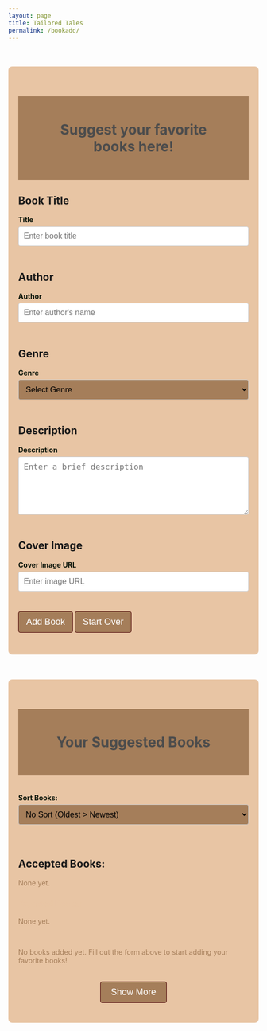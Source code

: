 ```yaml
---
layout: page
title: Tailored Tales
permalink: /bookadd/
---
```

<style>
    .container {
        max-width: 600px;
        margin: 50px auto;
        padding: 20px;
        background-color: #E8C5A4;
        border-radius: 8px;
    }
    

    h1 {
        background: #a57e5a;
        padding: 50px;
        font-size: 2em;
        text-align: center;
        color: #4C4C4C;
    }

    .container > h2 {
        margin: 20px 0 10px;
        font-size: 1.5em;
        color: #4C4C4C !important;
    }
    .container2 {
        max-width: 800px;
        margin: 50px auto;
        padding: 20px;
        background-color: #E8C5A4;
        border-radius: 8px;
    }
    .container2 > h2 {
        margin: 20px 0 10px;
        font-size: 1.5em;
        color: #4C4C4C !important;
    }

    h3 {
        color: #E8C5A4;

    }

    label {
        display: block;
        margin-bottom: 5px;
        font-weight: bold;
        color: black;
        color: #0d160b;
    }

    input, textarea, select {
        width: 100%;
        padding: 10px;
        margin-bottom: 20px;
        border: 1px solid #ccc;
        border-radius: 4px;
        font-size: 16px;
    }
    
    select {
        background-color: #a57e5a;

    }

    button {
        padding: 10px 15px;
        font-size: 18px;
        margin: 10px 0;
        color: white;
        background-color: #a57e5a;
        border-radius: 4px;
        cursor: pointer;
        border: 1px solid #500A0A;
    }

    button:hover {
        background-color: #500A0A;
        transition: 0.3s;
    }

    .start_over {
        margin-top: 20px;
        color: white;
        border: none;
        padding: 10px 15px;
        cursor: pointer;
        border-radius: 4px;
        border: 1px solid #500A0A;
    }

    .start_over:hover {
        background-color: #500A0A;
        transition: 0.3s;
    }

    /* Styling for Book List */
    #book-list-content {
        display: flex;
        flex-wrap: wrap;
        gap: 20px;
        justify-content: center;
    }

    .book {
        background-color: #a57e5a;
        padding: 15px;
        border: 1px solid #ccc;
        border-radius: 8px;
        max-width: 200px;
        box-shadow: 0 4px 8px rgba(0, 0, 0, 0.1);
        text-align: center;
        color: #faebd8;
    }

    .book h2 {
        color: #E8C5A4;
        font-size: 1.2em;
        margin-bottom: 10px;
    }

    .book p {
        color: #E8C5A4;
        margin: 5px 0;
        font-size: 0.9em;
    }

    .book img {
        max-width: 100px;
        height: auto;
        margin: 10px auto;
        display: block;
        border-radius: 4px;
    }

    .book-options {
        display: flex;
        flex-wrap: wrap;
        gap: 0.5em;
    }

    .book-options button {
        width: 45%;
        font-size: 11px;
    }


    /*expand button code*/
    #book-list-content.collapsed .book {
    display: none;
    }

    #book-list-content.collapsed .book:nth-child(-n+3) {
        display: block;
    }

    #book-list-content {
        overflow: hidden;
        transition: max-height 0.5s ease;
    }

    #book-list-content.collapsed {
        max-height: 680px; 
    }

    #toggle-books {
        display: block;
        margin: 20px auto;
        padding: 10px 20px;
        background-color: #a57e5a;
        color: white;
        border: 1px solid #500A0A;
        border-radius: 4px;
        cursor: pointer;
    }

    #toggle-books:hover {
        background-color: #500A0A;
        transition: 0.3s;
    }

    .admin-button {
    display: none;
    }
</style>

<div class="container">
<h1>Suggest your favorite books here!</h1>
<form id="book-form">
    <div>
        <h2>Book Title</h2>
        <label for="title">Title</label>
        <input type="text" id="title" name="title" placeholder="Enter book title" required>
        <h2>Author</h2>
        <label for="author">Author</label>
        <input type="text" id="author" name="author" placeholder="Enter author's name" required>
        <h2>Genre</h2>
        <label for="genre">Genre</label>
        <select id="genre" name="genre" required>
            <option value="">Select Genre</option>
            <option value="Classics">Classics</option>
            <option value="Fantasy">Fantasy</option>
            <option value="Nonfiction">Nonfiction</option>
            <option value="Historical Fiction">Historical Fiction</option>
            <option value="Suspense/Thriller">Suspense/Thriller</option>
            <option value="Romance">Romance</option>
            <option value="Dystopian">Dystopian</option>
            <option value="Mystery">Mystery</option>
        </select>
        <h2>Description</h2>
        <label for="description">Description</label>
        <textarea id="description" name="description" rows="5" placeholder="Enter a brief description" required></textarea>
        <h2>Cover Image</h2>
        <label for="cover_url">Cover Image URL</label>
        <input type="url" id="cover_url" name="cover_url" placeholder="Enter image URL" required>
        <button type="submit">Add Book</button>
        <button type="reset" class="start_over">Start Over</button>
    </div>
</form>
</div>

<div id="book-list" class="container2">
    <h1>Your Suggested Books</h1><br>
    <label for="sort-books">Sort Books:</label>
    <select id="sort-books">
        <option value="none">No Sort (Oldest > Newest)</option>
        <option value="alphabetical">Alphabetically</option>
    </select>
    <br><br>
    <div id="accepted-books-container">
    <h2>Accepted Books:</h2>
    <p id="accepted-books-list" style="color: #a57e5a;">None yet.</p></div>
    <div id="rejected-books-container">
    <h3>Rejected Books:</h3>
    <p id="rejected-books-list" style="color: #a57e5a;">None yet.</p></div><br>
    <div id="book-list-content" class="collapsed">
        <p style="color: #a57e5a">No books added yet. Fill out the form above to start adding your favorite books!</p>
    </div>
    <button id="toggle-books">Show More</button>
</div>


<script type="module">
    import { pythonURI, fetchOptions } from '{{ site.baseurl }}/assets/js/api/config.js';

    const toggleButton = document.getElementById('toggle-books');
    const bookList = document.getElementById('book-list-content');

    toggleButton.addEventListener('click', () => {
        bookList.classList.toggle('collapsed');
        bookList.classList.toggle('expanded');
        
        toggleButton.textContent = 
            bookList.classList.contains('collapsed') ? 'Show More' : 'Show Less';
    });


    document.getElementById('book-form').addEventListener('submit', async function(event) {
        event.preventDefault();

        const title = document.getElementById('title').value;
        const author = document.getElementById('author').value;
        const genre = document.getElementById('genre').value;
        const description = document.getElementById('description').value;
        const cover_url = document.getElementById('cover_url').value;

        const bookData = {
            title: title,
            author: author,
            genre: genre,
            description: description,
            cover_url: cover_url
        };
        
        try {
            const response = await fetch(`${pythonURI}/api/suggest`, {  // Use /api/suggest endpoint
                ...fetchOptions,
                method: 'POST',
                headers: {
                    'Content-Type': 'application/json'
                },
                body: JSON.stringify(bookData)
            });

            if (!response.ok) {
                throw new Error('Failed to add book to suggestions: ' + response.statusText);
            }

            const result = await response.json();
            console.log("Book added to suggestions successfully")
            alert('Book added successfully!');
            document.getElementById('book-form').reset();
            fetchBooks();  // Refresh book list
        } catch (error) {
            console.error('Error adding book to suggestions:', error);
            alert('Error adding book to suggestions: ' + error.message);
        }
    });

    async function fetchRandomBook() {
        try {
            const response = await fetch(`${pythonURI}/api/suggest/random`);  // Use /api/suggest/random for GET
            if (!response.ok) {
                throw new Error('Failed to fetch random book: ' + response.statusText);
            }
            const book = await response.json();
        } catch (error) {
            console.error('Error fetching random book:', error);
        }
    }

    fetchRandomBook();

    async function deleteBook(title) {
        if (confirm(`Are you sure you want to delete "${title}"?`)) {
            try {
                const response = await fetch(`${pythonURI}/api/suggest`, {
                    ...fetchOptions,
                    method: 'DELETE',
                    headers: {
                        'Content-Type': 'application/json'
                    },
                    body: JSON.stringify({ title }) // Pass title as an object
                });

                if (!response.ok) {
                    throw new Error('Failed to delete book: ' + response.statusText);
                }

                console.log("Book deleted successfully");
                alert('Book deleted successfully!');
                fetchBooks(); // Refresh the book list
            } catch (error) {
                console.error('Error deleting book:', error);
                alert('Error deleting book: ' + error.message);
            }
        } else {
            alert("Deletion canceled");
        }
    }

    async function updateBook(title) {
    const bookContainer = Array.from(document.querySelectorAll('.book'))
        .find(book => book.querySelector('h3').innerText === title);

    if (!bookContainer) {
        alert('Book not found for update.');
        return;
    }

    const currentTitle = bookContainer.querySelector('h3').innerText;
    const currentAuthor = bookContainer.querySelector('p:nth-child(2)').innerText.split(': ')[1];
    const descriptionElement = Array.from(bookContainer.querySelectorAll('p'))
        .find(p => p.innerText.startsWith('Description:'));
    const currentDescription = descriptionElement ? descriptionElement.innerText.replace('Description: ', '') : '';
    const currentGenre = bookContainer.dataset.genre || '';
    const currentCoverUrl = bookContainer.querySelector('img').src;

    // Replace static fields with editable inputs
    bookContainer.innerHTML = `
        <input type="text" id="edit-title" value="${currentTitle}" placeholder="Title">
        <input type="text" id="edit-author" value="${currentAuthor}" placeholder="Author">
        <select id="edit-genre">
            <option value="Classics" ${currentGenre === 'Classics' ? 'selected' : ''}>Classics</option>
            <option value="Fantasy" ${currentGenre === 'Fantasy' ? 'selected' : ''}>Fantasy</option>
            <option value="Nonfiction" ${currentGenre === 'Nonfiction' ? 'selected' : ''}>Nonfiction</option>
            <option value="Historical Fiction" ${currentGenre === 'Historical Fiction' ? 'selected' : ''}>Historical Fiction</option>
            <option value="Suspense/Thriller" ${currentGenre === 'Suspense/Thriller' ? 'selected' : ''}>Suspense/Thriller</option>
            <option value="Romance" ${currentGenre === 'Romance' ? 'selected' : ''}>Romance</option>
            <option value="Dystopian" ${currentGenre === 'Dystopian' ? 'selected' : ''}>Dystopian</option>
            <option value="Mystery" ${currentGenre === 'Mystery' ? 'selected' : ''}>Mystery</option>
        </select>
        <textarea id="edit-description" placeholder="Description">${currentDescription}</textarea>
        <input type="text" id="edit-cover-url" value="${currentCoverUrl}" placeholder="Cover URL">
        <button id="save-update">OK</button>
        <button id="cancel-update">Cancel</button>
    `;

    // Handle Cancel Button
    document.getElementById('cancel-update').addEventListener('click', () => {
        fetchBooks(); // Reload the book list to cancel editing
    });

    document.getElementById('save-update').addEventListener('click', async () => {
        const updatedTitle = document.getElementById('edit-title').value;
        const updatedAuthor = document.getElementById('edit-author').value;
        const updatedGenre = document.getElementById('edit-genre').value;
        const updatedDescription = document.getElementById('edit-description').value;
        const updatedCoverUrl = document.getElementById('edit-cover-url').value;

        const updatedBookData = {
            title: title,
            author: updatedAuthor,
            genre: updatedGenre,
            description: updatedDescription,
            cover_url: updatedCoverUrl
        };

        try {
            const response = await fetch(`${pythonURI}/api/suggest`, {
                ...fetchOptions,
                method: 'PUT',
                headers: {
                    'Content-Type': 'application/json'
                },
                body: JSON.stringify(updatedBookData)
            });

            if (!response.ok) {
                throw new Error('Failed to update book: ' + response.statusText);
            }

            console.log('Book updated successfully');
            alert('Book updated successfully!');
            fetchBooks(); // Refresh the book list
        } catch (error) {
            console.error('Error updating book:', error);
            alert('Error updating book: ' + error.message);
        }
    });
}
    
    let acceptedBooks = ""; // Variable to store accepted books list

    function updateAcceptedBooksList() {
        const acceptedBooksListElement = document.getElementById("accepted-books-list");
        acceptedBooksListElement.textContent = acceptedBooks.trim() ? acceptedBooks : "None yet.";
    }

    async function acceptBook(title) {
    const bookContainer = Array.from(document.querySelectorAll('.book'))
        .find(book => book.querySelector('h3').innerText === title);

    if (!bookContainer) {
        alert('Book not found for acceptance.');
        return;
    }

    const author = bookContainer.querySelector('p:nth-child(2)').innerText.split(': ')[1];
    const genre = bookContainer.querySelector('p:nth-child(3)').innerText.split(': ')[1];
    const description = bookContainer.querySelector('p:nth-child(4)').innerText.replace('Description: ', '');
    const cover_url = bookContainer.querySelector('img').src;

    const bookData = {
        title: title,
        author: author,
        genre: genre,
        description: description,
        cover_url: cover_url
    };

    try {
        const response = await fetch(`${pythonURI}/api/suggest/accept`, { 
            ...fetchOptions,
            method: 'POST',
            headers: {
                'Content-Type': 'application/json'
            },
            body: JSON.stringify(bookData)
        });

        const response2 = await fetch(`${pythonURI}/api/suggest`, {
            ...fetchOptions,
            method: 'DELETE',
            headers: {
                'Content-Type': 'application/json'
            },
            body: JSON.stringify({ title }) 
        });

        if (!response2.ok) {
            throw new Error('Failed to accept book: ' + response2.statusText);
        }

        acceptedBooks += (acceptedBooks ? ", " : "") + title;
        updateAcceptedBooksList(); // Update display
        
        console.log("Book accepted successfully");
        alert('Book accepted successfully!');
        console.log("Book removed from suggestions successfully");
        fetchBooks();  // Refresh book list
    } catch (error) {
        console.error('Error accepting book:', error);
        alert('Error accepting book: ' + error.message);
    }
}   

let rejectedBooks = ""; // Variable to store accepted books list

    function updateRejectedBooksList() {
        const rejectedBooksListElement = document.getElementById("rejected-books-list");
        rejectedBooksListElement.textContent = rejectedBooks.trim() ? rejectedBooks : "None yet.";
    }

async function rejectBook(title) {
    if (confirm(`Are you sure you want to reject "${title}"?`)) {
        try {
            const response = await fetch(`${pythonURI}/api/suggest`, {
                ...fetchOptions,
                method: 'DELETE',
                headers: {
                    'Content-Type': 'application/json'
                },
                body: JSON.stringify({ title }) // Pass title as an object
            });

            if (!response.ok) {
                throw new Error('Failed to reject book: ' + response.statusText);
            }

            console.log("Book rejected successfully");
            alert('Book rejected successfully!');
            rejectedBooks += (rejectedBooks ? ", " : "") + title;
            updateRejectedBooksList();
            fetchBooks();
        } catch (error) {
            console.error('Error rejecting book:', error);
            alert('Error rejecting book: ' + error.message);
        }
    } else {
        alert("Rejection canceled");
    }
}

document.getElementById('sort-books').addEventListener('change', fetchBooks);

    // create list at bottom
    async function fetchBooks() {
        try {
            const response = await fetch(new URL(`${pythonURI}/api/suggest/book`), fetchOptions); // Fetch all suggested books
            if (!response.ok) {
                throw new Error('Failed to fetch books: ' + response.statusText);
            }

        const books = await response.json();

        const sortOption = document.getElementById('sort-books').value;
        if (sortOption === "alphabetical") {
            books.sort((a, b) => a.title.localeCompare(b.title));
        }

        const bookList = document.getElementById('book-list-content');
        if (books.length === 0) {
            bookList.innerHTML = '<p style="color: #000000">No books added yet. Fill out the form above to start adding your favorite books!</p>';
            return;
        }

        // Render books
    bookList.innerHTML = books
    .map(
        book => `
        <div class="book">
            <h3>${book.title}</h3>
            <p><strong>Author:</strong> ${book.author}</p>
            <p><strong>Genre:</strong> ${book.genre}</p>
            <p><strong>Description:</strong> ${book.description}</p>
            <img src="${book.cover_url}" alt="Cover image of ${book.title}">
            <div class="book-options">
                <button class="updateButton" data-title="${book.title}">Update</button>
                <button class="deleteButton" data-title="${book.title}">Delete</button>
                <button class="acceptButton" data-title="${book.title}">Accept</button>
                <button class="rejectButton" data-title="${book.title}">Reject</button>
            </div>
        </div>
    `
    )
    .join('');
        
        document.querySelectorAll('.updateButton').forEach(button => {
            button.addEventListener('click', (event) => {
                const title = event.target.dataset.title; // Get the title from data attribute
                updateBook(title);
            });
        });
        document.querySelectorAll('.deleteButton').forEach(button => {
            button.addEventListener('click', (event) => {
                const title = event.target.dataset.title; 
                deleteBook(title);
            });
        });
        document.querySelectorAll('.acceptButton').forEach(button => {
            button.addEventListener('click', (event) => {
                const title = event.target.dataset.title; // Get the title from data attribute
                acceptBook(title);
            });
        });
        document.querySelectorAll('.rejectButton').forEach(button => {
            button.addEventListener('click', (event) => {
                const title = event.target.dataset.title; // Get the title from data attribute
                rejectBook(title);
            });
        });

    } catch (error) {
        console.error('Error fetching books:', error);
    }
}


document.addEventListener('DOMContentLoaded', () => {
    fetchBooks();
});

</script>